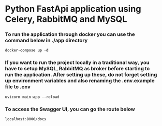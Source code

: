 # Python FastApi application using Celery, RabbitMQ and MySQL

### To run the application through docker you can use the command below in ./app directory
`docker-compose up -d`

### If you want to run the project locally in a traditional way, you have to setup MySQL, RabbitMQ as broker before starting to run the application. After setting up these, do not forget setting up environment variables and also renaming the .env.example file to .env
`uvicorn main:app --reload`

### To access the Swagger UI, you can go the route below
`localhost:8000/docs`
